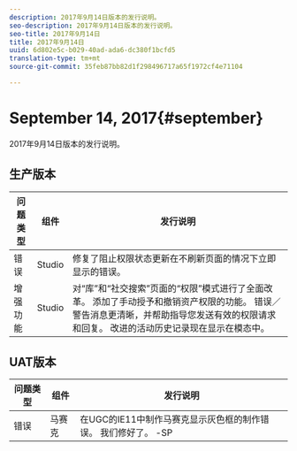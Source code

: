 ```yaml
---
description: 2017年9月14日版本的发行说明。
seo-description: 2017年9月14日版本的发行说明。
seo-title: 2017年9月14日
title: 2017年9月14日
uuid: 6d802e5c-b029-40ad-ada6-dc380f1bcfd5
translation-type: tm+mt
source-git-commit: 35feb87bb82d1f298496717a65f1972cf4e71104

---
```



# September 14, 2017{#september}

2017年9月14日版本的发行说明。

## 生产版本

| **问题类型** | **组件** | **发行说明** |
|---|---|---|
| 错误 | Studio | 修复了阻止权限状态更新在不刷新页面的情况下立即显示的错误。 |
| 增强功能 | Studio | 对“库”和“社交搜索”页面的“权限”模式进行了全面改革。 添加了手动授予和撤销资产权限的功能。 错误／警告消息更清晰，并帮助指导您发送有效的权限请求和回复。 改进的活动历史记录现在显示在模态中。 |

## UAT版本

| **问题类型** | **组件** | **发行说明** |
|---|---|---|
| 错误 | 马赛克 | 在UGC的IE11中制作马赛克显示灰色框的制作错误。 我们修好了。 -SP |

